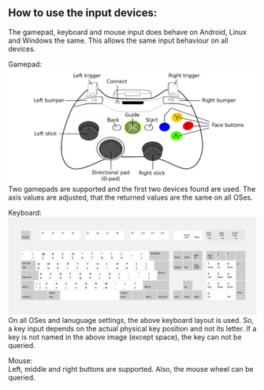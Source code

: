 How to use the input devices:
-----------------------------

The gamepad, keyboard and mouse input does behave on Android, Linux and Windows the same.
This allows the same input behaviour on all devices. 

Gamepad:   
![Gamepad](images/gamepad_layout.png)  
Two gamepads are supported and the first two devices found are used.
The axis values are adjusted, that the returned values are the same on all OSes.


Keyboard:   
![Keyboard](images/keyboard_layout.png)  
On all OSes and lanuguage settings, the above keyboard layout is used.
So, a key input depends on the actual physical key position and not its letter.
If a key is not named in the above image (except space), the key can not be queried.


Mouse:  
Left, middle and right buttons are supported. Also, the mouse wheel can be queried.
